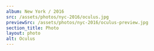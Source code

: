 ```yaml
---
album: New York / 2016
src: /assets/photos/nyc-2016/oculus.jpg
previewSrc: /assets/photos/nyc-2016/oculus-preview.jpg
section_title: Photo
layout: photo
alt: Oculus
---
```

